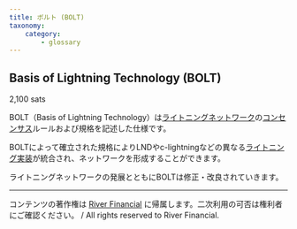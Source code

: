 ```yaml
---
title: ボルト (BOLT)
taxonomy:
    category:
        - glossary
---
```


## Basis of Lightning Technology (BOLT)
2,100 sats

BOLT（Basis of Lightning Technology）は[ライトニングネットワーク](https://lostinbitcoin.sakuraweb.com/glossary/lightning_network/)の[コンセンサス](https://lostinbitcoin.sakuraweb.com/glossary/consensus/)ルールおよび規格を記述した仕様です。

BOLTによって確立された規格によりLNDやc-lightningなどの異なる[ライトニング実装](https://lostinbitcoin.sakuraweb.com/glossary/lightning_implementations/)が統合され、ネットワークを形成することができます。

ライトニングネットワークの発展とともにBOLTは修正・改良されていきます。

---
コンテンツの著作権は [River Financial](https://river.com/) に帰属します。二次利用の可否は権利者にご確認ください。 / All rights reserved to River Financial.
